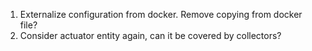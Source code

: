 1. Externalize configuration from docker. Remove copying from docker file?
2. Consider actuator entity again, can it be covered by collectors?